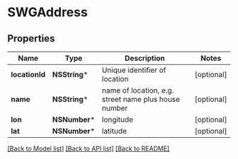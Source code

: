 # SWGAddress

## Properties
Name | Type | Description | Notes
------------ | ------------- | ------------- | -------------
**locationId** | **NSString*** | Unique identifier of location | [optional] 
**name** | **NSString*** | name of location, e.g. street name plus house number | [optional] 
**lon** | **NSNumber*** | longitude | [optional] 
**lat** | **NSNumber*** | latitude | [optional] 

[[Back to Model list]](../README.md#documentation-for-models) [[Back to API list]](../README.md#documentation-for-api-endpoints) [[Back to README]](../README.md)


